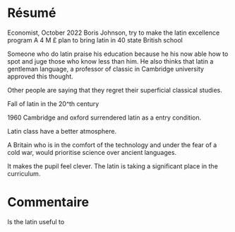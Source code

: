 # Résumé
Economist, October 2022
Boris Johnson, try to make the latin excellence program
A 4 M £ plan to bring latin in 40 state British school 

Someone who do latin praise his education because he his now able how to spot and juge those who know less than him. 
He also thinks that latin a gentleman language, a professor of classic in Cambridge university approved this thought.  

Other people are saying that they regret their superficial classical studies. 

Fall of latin in the 20^th century

1960
Cambridge and oxford surrendered latin as a entry condition. 

Latin class have a better atmosphere. 


A Britain who is in the comfort of the technology and under the fear of a cold war, would prioritise science over ancient languages. 


It makes the pupil feel clever. 
The latin is taking a significant place in the curriculum. 

# Commentaire
Is the latin useful to 